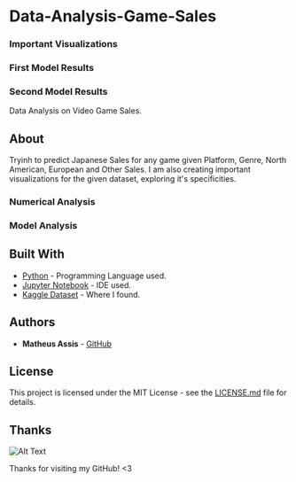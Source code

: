 # Data-Analysis-Game-Sales

### Important Visualizations

### First Model Results

### Second Model Results

Data Analysis on Video Game Sales.

## About

Tryinh to predict Japanese Sales for any game given Platform, Genre, North American, European and Other Sales. I am also creating important visualizations for the given dataset, exploring it's specificities.

### Numerical Analysis

### Model Analysis

## Built With

* [Python](https://www.python.org/) - Programming Language used.
* [Jupyter Notebook]() - IDE used.
* [Kaggle Dataset]() - Where I found.

## Authors

* **Matheus Assis** - [GitHub](https://github.com/MatheusMAssis)

## License

This project is licensed under the MIT License - see the [LICENSE.md](LICENSE.md) file for details.

## Thanks

![Alt Text](https://media.giphy.com/media/vFKqnCdLPNOKc/giphy.gif)

Thanks for visiting my GitHub! <3

